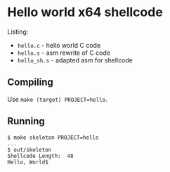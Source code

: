 # Hello world x64 shellcode

Listing:
- `hello.c` - hello world C code
- `hello.s` - asm rewrite of C code
- `hello_sh.s` - adapted asm for shellcode

## Compiling

Use `make (target) PROJECT=hello`.

## Running

```
$ make skeleton PROJECT=hello
...
$ out/skeleton 
Shellcode Length:  48
Hello, World$
```
